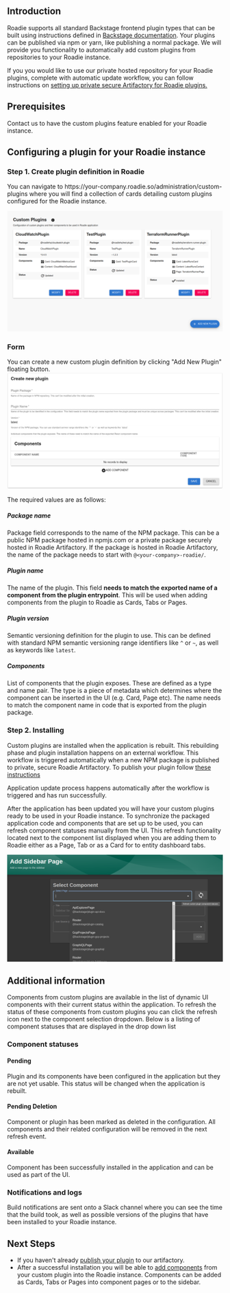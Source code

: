 
## Introduction

Roadie supports all standard Backstage frontend plugin types that can be built using instructions defined in [Backstage documentation][backstage-plugin-documentation]. Your plugins can be published via npm or yarn, like publishing a normal package. We will provide you functionality to automatically add custom plugins from repositories to your Roadie instance.

If you you would like to use our private hosted repository for your Roadie plugins, complete with automatic update workflow, you can follow instructions on [setting up private secure Artifactory for Roadie plugins.](../../custom-plugins/artifactory/)

## Prerequisites

Contact us to have the custom plugins feature enabled for your Roadie instance.

## Configuring a plugin for your Roadie instance

### Step 1. Create plugin definition in Roadie

You can navigate to h<gatsbyhack>tt</gatsbyhack>ps://your-company.roadie.so/administration/custom-plugins where you will find a collection of cards detailing custom plugins configured for the Roadie instance.

![custom_plugins_page](./custom_plugins_page.png)

### Form

You can create a new custom plugin definition by clicking "Add New Plugin" floating button. 
![custom_plugin_form](./custom_plugin_form.png)

The required values are as follows:

##### **Package name**
Package field corresponds to the name of the NPM package. This can be a public NPM package hosted in npmjs.com or a private package securely hosted in Roadie Artifactory. If the package is hosted in Roadie Artifactory, the name of the package needs to start with `@<your-company>-roadie/`.


##### **Plugin name**
The name of the plugin. This field **needs to match the exported name of a component from the plugin entrypoint**. This will be used when adding components from the plugin to Roadie as Cards, Tabs or Pages.


##### **Plugin version**
Semantic versioning definition for the plugin to use. This can be defined with standard NPM semantic versioning range identifiers like `^` or `~`, as well as keywords like `latest`.


##### **Components**
List of components that the plugin exposes. These are defined as a type and name pair. The type is a piece of metadata which determines where the component can be inserted in the UI (e.g. Card, Page etc). The name needs to match the component name in code that is exported from the plugin package.


### Step 2. Installing

Custom plugins are installed when the application is rebuilt. This rebuilding phase and plugin installation happens on an external workflow. This workflow is triggered automatically when a new NPM package is published to private, secure Roadie Artifactory. To publish your plugin follow [these instructions](../../custom-plugins/artifactory/)

Application update process happens automatically after the workflow is triggered and has run successfully.

After the application has been updated you will have your custom plugins ready to be used in your Roadie instance. To synchronize the packaged application code and components that are set up to be used, you can refresh component statuses manually from the UI. This refresh functionality located next to the component list displayed when you are adding them to Roadie either as a Page, Tab or as a Card for to entity dashboard tabs.

![custom_plugin_component_refresh](./custom_plugin_component_refresh.png)

## Additional information


Components from custom plugins are available in the list of dynamic
UI components with their current status within the application. To
refresh the status of these components from custom plugins you can
click the refresh icon next to the component selection dropdown. Below is a listing of component statuses that are displayed in the drop down list



### Component statuses

#### Pending

Plugin and its components have been configured in the application
but they are not yet usable. This status will be changed when the
application is rebuilt.


#### Pending Deletion

Component or plugin has been marked as deleted in the configuration.
All components and their related configuration will be removed in
the next refresh event.

#### Available

Component has been successfully installed in the application and can
be used as part of the UI.


### Notifications and logs

Build notifications are sent onto a Slack channel where you can see the time that the build took, as well as possible versions of the plugins that have been installed to your Roadie instance.

## Next Steps

* If you haven't already [publish your plugin](../../custom-plugins/artifactory/) to our artifactory.
* After a successful installation you will be able to [add components](../../details/updating-the-ui) from your custom plugin into the Roadie instance. Components can be added as Cards, Tabs or Pages into component pages or to the sidebar.

[backstage-plugin-documentation]: https://backstage.io/docs/plugins/create-a-plugin
